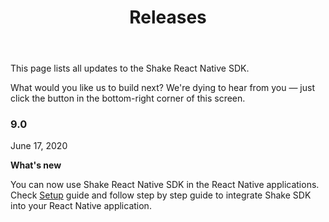 ﻿---
id: react-releases
title: Releases
---
This page lists all updates to the Shake React Native SDK.

What would you like us to build next? We're dying to hear from you — just click the button in the bottom-right corner of this screen.

### 9.0
June 17, 2020

**What's new**

You can now use Shake React Native SDK in the React Native applications. Check [Setup](react/setup.md) guide and follow step by step
guide to integrate Shake SDK into your React Native application.
